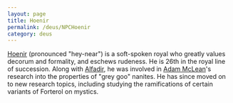 ```yaml
---
layout: page
title: Hoenir
permalink: /deus/NPCHoenir
category: deus
---
```

[Hoenir](http://www.dickinson.edu/~eddyb/mythology/Hoenir.html) (pronounced &quot;hey-near&quot;) is a soft-spoken royal who greatly values decorum and formality, and eschews rudeness. He is 26th in the royal line of succession. Along with [Alfadir](NPCAlfadir), he was involved in [Adam McLean](NPCMcLean)'s research into the properties of &quot;grey goo&quot; nanites. He has since moved on to new research topics, including studying the ramifications of certain variants of Forterol on mystics.
